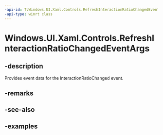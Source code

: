```yaml
---
-api-id: T:Windows.UI.Xaml.Controls.RefreshInteractionRatioChangedEventArgs
-api-type: winrt class
---
```


<!-- Class syntax.
public class RefreshInteractionRatioChangedEventArgs 
-->

# Windows.UI.Xaml.Controls.RefreshInteractionRatioChangedEventArgs

## -description

Provides event data for the InteractionRatioChanged event.

## -remarks

## -see-also

## -examples

